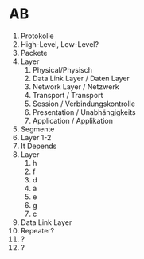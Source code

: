 # AB

1. Protokolle
2. High-Level, Low-Level?
3. Packete
4. Layer
   1. Physical/Physisch
   2. Data Link Layer / Daten Layer
   3. Network Layer / Netzwerk
   4. Transport / Transport
   5. Session / Verbindungskontrolle
   6. Presentation / Unabhängigkeits
   7. Application / Applikation
5. Segmente
6. Layer 1-2
7. It Depends
8. Layer
   1. h
   2. f
   3. d
   4. a
   5. e
   6. g
   7. c
9. Data Link Layer
10. Repeater?
11. ?
12. ?
